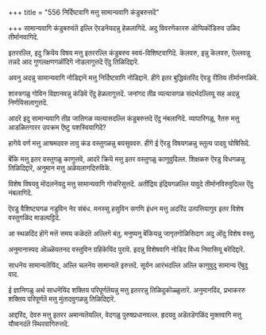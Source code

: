 +++
title = "556 निर्दिष्टवागि मत्तु सामान्यवागि कंडुबरुत्तदॆ"

+++
सामान्यवागि कंडुबरुवंतॆ इल्लि ऎरडनॆयदन्नु हेळलागिदॆ. अदु विवरणॆकाररु ऒप्पिकॊंडिरुव उळिद तीर्मानवागिदॆ.

इतररल्लि, इदु क्रियॆय विषय मत्तु इतररल्लि कंडुबरुव स्वयं-विशिष्टवागिदॆ. कॆलवरु, इन्नु कॆलवरु, ऎल्लवन्नू तन्नदे आद गुणलक्षणगळॊंदिगॆ नोडलागुत्तदॆ ऎंदु तिळिदिद्दारॆ.

अवनु अदन्नु सामान्यवागि नोडिद्दानॆ मत्तु निर्दिष्टवागि नोडिद्दानॆ. हीगॆ इतर बुद्धिवंतरिंद ऎरडु रीतिय तीर्मानगळिवॆ.

शास्त्रगळु गोविन विज्ञानवन्नु कंडिवॆ ऎंदु हेळलागुत्तदॆ. जनांगद तीव्र व्यत्यासगळ संदर्भदल्लियू सह अदन्नु निर्णयिसलागुत्तदॆ.

आदरॆ इदु सामान्यवागि तीव्र जातिगळ व्यत्यासदल्लि कंडुबरुत्तदॆ ऎंदु नंबलागिदॆ. व्यापारिगळु, रैतरु मत्तु आडळितगारर उपक्रम ऎष्टु यशस्वियागिदॆ?

हागॆये वर्ण मत्तु आश्रमदवरु तावु कंड वस्तुगळन्नु बयसुववरु. हीगॆ ई ऎरडु विषयगळन्नु स्तुत्य पादवु घोषिसिदॆ.

बॆंकि मत्तु इतर वस्तुगळु काणुत्तवॆ, आदरॆ क्रियॆ मत्तु इतर वस्तुगळु काणुवुदिल्ल. शिक्षकरु ऎरडु विधगळन्नु तिळिदिद्दारॆ, अनुमान मत्तु अळॆयलागदिरुविकॆ.

विशेष विषयवु मॊदलनॆयदु मत्तु सामान्यवागि गोचरिसुत्तदॆ. अतींद्रिय इंद्रियगळल्लि यावुदे तीर्मानविरुवुदिल्ल ऎंदु नंबलागिदॆ.

ऎरडु वैशिष्ट्यगळ नडुविन नेर संबंध. मनस्सु हसुविन सगणि इंधन मत्तु अदरिंद उत्पत्तियागुव इतर विशेष वस्तुगळिंद माडल्पट्टिदॆ.

आ स्थळदिंद हॊगॆ मत्तॆ समय कळॆदंतॆ अल्लिगॆ बंतु. मनुष्यनु बॆंकियन्नु जागृतगॊळिसिदाग अदु ऒंदु विशेष वस्तु.

अनुमानास्पद ऒळ्ळॆयतनद वस्तुविन ग्रहिकॆयिंद पुरावॆ. इदन्नु विशेषवागि नोडिद विंध्य निवासियू बरॆदिद्दारॆ.

साधनॆय सामान्यतॆयिंद, अल्लि चलनॆय सामान्यतॆ इरुत्तदॆ. सूर्यन आरंभदल्लि अल्लि काणुवुदु सामान्य ऎंबुदु वाद.

ई ज्ञानिगळु अर्थ साधनॆयिंद शक्तिय परिपूर्णतॆयन्नु मत्तु इतररन्नु तिळिदुकॊळ्ळुत्तारॆ. अनुमानदिंद, प्रभाकररु शक्तिय परिपूर्णतॆ मत्तु मुंतादवुगळन्नु तिळिदिद्दारॆ.

आद्दरिंद, देवरु मत्तु इतरर अमान्यतॆयल्लि, वेदगळु पुरुषप्रधानवल्ल. हृदयवु अडॆतडॆगळिंद मुक्तवागि मत्तु यौव्वनदंतॆ स्थिरवागिरुत्तदॆ.

